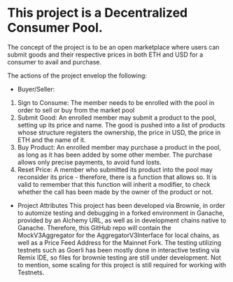 # This project is a Decentralized Consumer Pool.

The concept of the project is to be an open marketplace where users can submit goods and their respective prices in both ETH and USD for a consumer to avail and purchase.

The actions of the project envelop the following:

- Buyer/Seller:
1. Sign to Consume: The member needs to be enrolled with the pool in order to sell or buy from the market pool
2. Submit Good: An enrolled member may submit a product to the pool, setting up its price and name. The good is pushed into a list of products whose structure registers the ownership, the price in USD, the price in ETH and the name of it.
3. Buy Product: An enrolled member may purchase a product in the pool, as long as it has been added by some other member. The purchase allows only precise payments, to avoid fund losts.
4. Reset Price: A member who submitted its product into the pool may reconsider its price - therefore, there is a function that allows so. It is valid to remember that this function will inherit a modifier, to check whether the call has been made by the owner of the product or not.

- Project Attributes
This project has been developed via Brownie, in order to automize testing and debugging in a forked environment in Ganache, provided by an Alchemy URL, as well as in development chains native to Ganache. 
Therefore, this GitHub repo will contain the MockV3Aggregator for the AggregatorV3Interface for local chains, as well as a Price Feed Address for the Mainnet Fork. 
The testing utilizing testnets such as Goerli has been mostly done in interactive testing via Remix IDE, so files for brownie testing are still under development. Not to mention, some scaling for this project is still required for working with Testnets.


